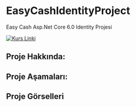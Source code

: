 # EasyCashIdentityProject
Easy Cash Asp.Net Core 6.0 Identity Projesi 

[![Kurs Linki](https://img.shields.io/badge/Kurs%20Linki%20-izlemek%20için%20tıklayın-purple)](https://www.youtube.com/playlist?list=PLKnjBHu2xXNND2vJAuTWQcKn6kKQ-4N3p)

## Proje Hakkında: 

## Proje Aşamaları:

## Proje Görselleri
